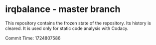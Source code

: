 # irqbalance - master branch

This repository contains the frozen state of the repository.
Its history is cleared. It is used only for static code
analysis with Codacy.

Commit Time: 1724807586